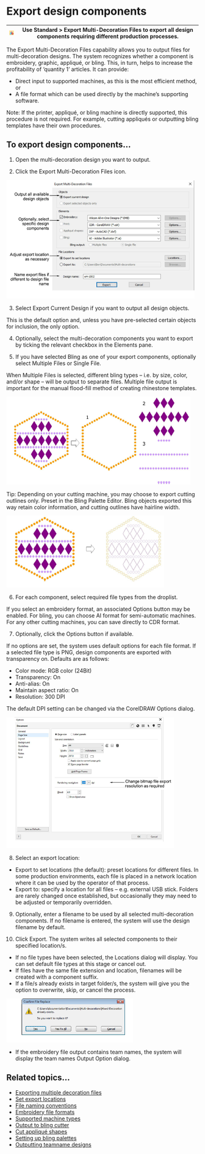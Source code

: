 # Export design components

| ![ExportMultiDecorationFiles.png](assets/ExportMultiDecorationFiles.png) | Use Standard > Export Multi-Decoration Files to export all design components requiring different production processes. |
| ------------------------------------------------------------------------ | ---------------------------------------------------------------------------------------------------------------------- |

The Export Multi-Decoration Files capability allows you to output files for multi-decoration designs. The system recognizes whether a component is embroidery, graphic, appliqué, or bling. This, in turn, helps to increase the profitability of ‘quantity 1’ articles. It can provide:

- Direct input to supported machines, as this is the most efficient method, or
- A file format which can be used directly by the machine’s supporting software.

Note: If the printer, appliqué, or bling machine is directly supported, this procedure is not required. For example, cutting appliqués or outputting bling templates have their own procedures.

## To export design components...

1. Open the multi-decoration design you want to output.

2. Click the Export Multi-Decoration Files icon.

![ExportMultiDecorationFiles00006.png](assets/ExportMultiDecorationFiles00006.png)

3. Select Export Current Design if you want to output all design objects.

This is the default option and, unless you have pre-selected certain objects for inclusion, the only option.

4. Optionally, select the multi-decoration components you want to export by ticking the relevant checkbox in the Elements pane.

5. If you have selected Bling as one of your export components, optionally select Multiple Files or Single File.

When Multiple Files is selected, different bling types – i.e. by size, color, and/or shape – will be output to separate files. Multiple file output is important for the manual flood-fill method of creating rhinestone templates.

![export00009.png](assets/export00009.png)

Tip: Depending on your cutting machine, you may choose to export cutting outlines only. Preset in the Bling Palette Editor. Bling objects exported this way retain color information, and cutting outlines have hairline width.

![export00012.png](assets/export00012.png)

6. For each component, select required file types from the droplist.

If you select an embroidery format, an associated Options button may be enabled. For bling, you can choose AI format for semi-automatic machines. For any other cutting machines, you can save directly to CDR format.

7. Optionally, click the Options button if available.

If no options are set, the system uses default options for each file format. If a selected file type is PNG, design components are exported with transparency on. Defaults are as follows:

- Color mode: RGB color (24Bit)
- Transparency: On
- Anti-alias: On
- Maintain aspect ratio: On
- Resolution: 300 DPI

The default DPI setting can be changed via the CorelDRAW Options dialog.

![OptionsDocument.png](assets/OptionsDocument.png)

8. Select an export location:

- Export to set locations (the default): preset locations for different files. In some production environments, each file is placed in a network location where it can be used by the operator of that process.
- Export to: specify a location for all files – e.g. external USB stick. Folders are rarely changed once established, but occasionally they may need to be adjusted or temporarily overridden.

9. Optionally, enter a filename to be used by all selected multi-decoration components. If no filename is entered, the system will use the design filename by default.

10. Click Export. The system writes all selected components to their specified location/s.

- If no file types have been selected, the Locations dialog will display. You can set default file types at this stage or cancel out.
- If files have the same file extension and location, filenames will be created with a component suffix.
- If a file/s already exists in target folder/s, the system will give you the option to overwrite, skip, or cancel the process.

![ConfirmFileReplace.png](assets/ConfirmFileReplace.png)

- If the embroidery file output contains team names, the system will display the team names Output Option dialog.

## Related topics...

- [Exporting multiple decoration files](Exporting_multiple_decoration_files)
- [Set export locations](Set_export_locations)
- [File naming conventions](File_naming_conventions)
- [Embroidery file formats](../../Management/formats/Embroidery_file_formats)
- [Supported machine types](../../Management/formats/Supported_machine_types)
- [Output to bling cutter](Output_to_bling_cutter)
- [Cut appliqué shapes](Cut_appliqué_shapes)
- [Setting up bling palettes](../bling/Setting_up_bling_palettes)
- [Outputting teamname designs](../../Lettering/lettering_names/Outputting_teamname_designs)
